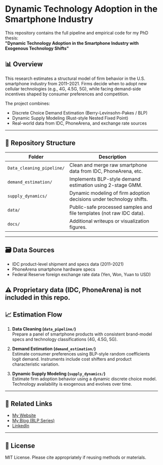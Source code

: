 # Dynamic Technology Adoption in the Smartphone Industry

This repository contains the full pipeline and empirical code for my PhD thesis:  
**"Dynamic Technology Adoption in the Smartphone Industry with Exogenous Technology Shifts"**

## 📊 Overview

This research estimates a structural model of firm behavior in the U.S. smartphone industry from 2011–2021. Firms decide when to adopt new cellular technologies (e.g., 4G, 4.5G, 5G), while facing demand-side incentives shaped by consumer preferences and competition.

The project combines:
- Discrete Choice Demand Estimation (Berry-Levinsohn-Pakes / BLP)
- Dynamic Supply Modeling (Rust-style Nested Fixed Point)
- Real-world data from IDC, PhoneArena, and exchange rate sources

---

## 🧱 Repository Structure

| Folder                      | Description                                                                 |
|--------------------         |-----------------------------------------------------------------------------|
| `Data_cleaning_pipeline/`   | Clean and merge raw smartphone data from IDC, PhoneArena, etc.              |
| `demand_estimation/`        | Implements BLP-style demand estimation using 2-stage GMM.                   |
| `supply_dynamics/`          | Dynamic modeling of firm adoption decisions under technology shifts.        |
| `data/`                     | Public-safe processed samples and file templates (not raw IDC data).        |
| `docs/`                     | Additional writeups or visualization figures.                               |

---

## 🗃️ Data Sources

- IDC product-level shipment and specs data (2011–2021)
- PhoneArena smartphone hardware specs
- Federal Reserve foreign exchange rate data (Yen, Won, Yuan to USD)

⚠️ Proprietary data (IDC, PhoneArena) is not included in this repo. 
---

## 📈 Estimation Flow

1. **Data Cleaning (`data_pipeline/`)**  
   Prepare a panel of smartphone products with consistent brand-model specs and technology classifications (4G, 4.5G, 5G).

2. **Demand Estimation (`demand_estimation/`)**  
   Estimate consumer preferences using BLP-style random coefficients logit demand. Instruments include cost shifters and product characteristic variation.

3. **Dynamic Supply Modeling (`supply_dynamics/`)**  
   Estimate firm adoption behavior using a dynamic discrete choice model. Technology availability is exogenous and evolves over time.

---

## 📎 Related Links

- [My Website](https://sites.google.com/view/aneesharora/about)
- [My Blog (BLP Series)](https://sites.google.com/view/aneesharora/blog)  
- [LinkedIn](https://www.linkedin.com/in/aneesh-arora)

---

## 📄 License

MIT License. Please cite appropriately if reusing methods or materials.

